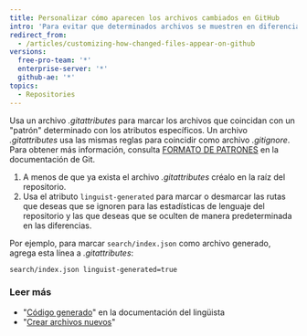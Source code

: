 ```yaml
---
title: Personalizar cómo aparecen los archivos cambiados en GitHub
intro: 'Para evitar que determinados archivos se muestren en diferencias de manera predeterminada, o que contribuyan al lenguaje del repositorio, puedes marcarlos con el atributo `linguist-generated` en un archivo *.gitattributes*.'
redirect_from:
  - /articles/customizing-how-changed-files-appear-on-github
versions:
  free-pro-team: '*'
  enterprise-server: '*'
  github-ae: '*'
topics:
  - Repositories
---
```


Usa un archivo *.gitattributes* para marcar los archivos que coincidan con un "patrón" determinado con los atributos específicos. Un archivo *.gitattributes* usa las mismas reglas para coincidir como archivo _.gitignore_. Para obtener más información, consulta [FORMATO DE PATRONES](https://www.git-scm.com/docs/gitignore#_pattern_format) en la documentación de Git.

1. A menos de que ya exista el archivo *.gitattributes* créalo en la raíz del repositorio.
2. Usa el atributo `linguist-generated` para marcar o desmarcar las rutas que deseas que se ignoren para las estadísticas de lenguaje del repositorio y las que deseas que se oculten de manera predeterminada en las diferencias.

  Por ejemplo, para marcar `search/index.json` como archivo generado, agrega esta línea a *.gitattributes*:

  ```
search/index.json linguist-generated=true
  ```

### Leer más
- "[Código generado](https://github.com/github/linguist/#generated-code)" en la documentación del lingüista
- "[Crear archivos nuevos](/articles/creating-new-files/)"
